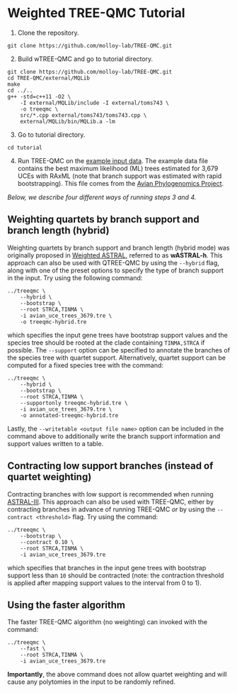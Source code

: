 Weighted TREE-QMC Tutorial
==========================

1. Clone the repository.
```
git clone https://github.com/molloy-lab/TREE-QMC.git
```

2. Build wTREE-QMC and go to tutorial directory.
```
git clone https://github.com/molloy-lab/TREE-QMC.git
cd TREE-QMC/external/MQLib
make
cd ../..
g++ -std=c++11 -O2 \
    -I external/MQLib/include -I external/toms743 \
    -o treeqmc \
    src/*.cpp external/toms743/toms743.cpp \
    external/MQLib/bin/MQLib.a -lm 
```

3. Go to tutorial directory.
```
cd tutorial
```

4. Run TREE-QMC on the [example input data](avian_uce_trees_3679.tre). The example data file contains the best maximum likelihood (ML) trees estimated for 3,679 UCEs with RAxML (note that branch support was estimated with rapid bootstrapping). This file comes from the [Avian Phylogenomics Project](https://doi.org/10.1186/s13742-014-0038-1).

*Below, we describe four different ways of running steps 3 and 4.*

Weighting quartets by branch support and branch length (hybrid)
---
Weighting quartets by branch support and branch length (hybrid mode) was originally proposed in [Weighted ASTRAL](https://doi.org/10.1093/molbev/msac215), referred to as **wASTRAL-h**. This approach can also be used with QTREE-QMC by using the `--hybrid` flag, along with one of the preset options to specify the type of branch support in the input. Try using the following command:
```
../treeqmc \
	--hybrid \
	--bootstrap \
	--root STRCA,TINMA \
	-i avian_uce_trees_3679.tre \
	-o treeqmc-hybrid.tre
```
which specifies the input gene trees have bootstrap support values and the species tree should be rooted at the clade containing `TINMA,STRCA` if possible. 
The `--support` option can be specified to annotate the branches of the species tree with quartet support. Alternatively, quartet support can be computed for a fixed species tree with the command:
```
../treeqmc \
	--hybrid \
	--bootstrap \
	--root STRCA,TINMA \
	--supportonly treeqmc-hybrid.tre \
	-i avian_uce_trees_3679.tre \
	-o annotated-treeqmc-hybrid.tre
```
Lastly, the `--writetable <output file name>` option can be included in the command above to additionally write the branch support information and support values written to a table.

Contracting low support branches (instead of quartet weighting)
---
Contracting branches with low support is recommended when running [ASTRAL-III](https://doi.org/10.1186/s12859-018-2129-y). This approach can also be used with TREE-QMC, either by contracting branches in advance of running TREE-QMC *or* by using the `--contract <threshold>` flag. Try using the command:
```
../treeqmc \
	--bootstrap \
	--contract 0.10 \
	--root STRCA,TINMA \
	-i avian_uce_trees_3679.tre
```
which specifies that branches in the input gene trees with bootstrap support less than `10` should be contracted (note: the contraction threshold is applied after mapping support values to the interval from 0 to 1).

Using the faster algorithm
---
The faster TREE-QMC algorithm (no weighting) can invoked with the command:
```
../treeqmc \
	--fast \
	--root STRCA,TINMA \
	-i avian_uce_trees_3679.tre
```
**Importantly**, the above command does not allow quartet weighting and will cause any polytomies in the input to be randomly refined.
